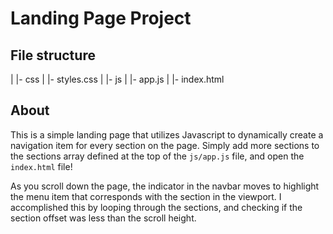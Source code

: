 # Landing Page Project

## File structure

|
|- css
   |
   |- styles.css
|
|- js
   |
   |- app.js
|
|- index.html

## About

This is a simple landing page that utilizes Javascript to dynamically create a navigation item for every section on the page. Simply add more sections to the sections array defined at the top of the ```js/app.js``` file, and open the ```index.html``` file!

As you scroll down the page, the indicator in the navbar moves to highlight the menu item that corresponds with the section in the viewport. I accomplished this by looping through the sections, and checking if the section offset was less than the scroll height.
